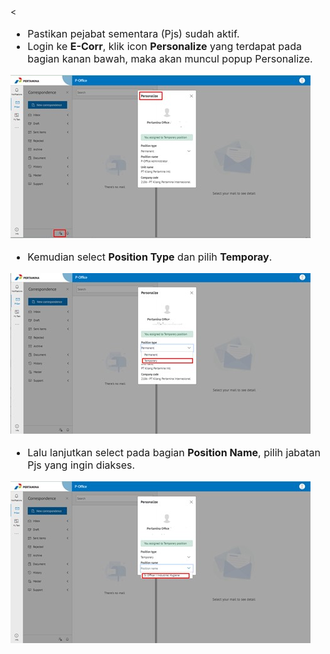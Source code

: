 <<font size="3">

- Pastikan pejabat sementara (Pjs) sudah aktif.
- Login ke **E-Corr**, klik icon **Personalize** yang terdapat pada bagian kanan bawah, maka akan muncul popup Personalize.  


![gambar](FAQ/P1.jpg)

- Kemudian select **Position Type** dan pilih **Temporay**.

![gambar](FAQ/P2.jpg)

- Lalu lanjutkan select pada bagian **Position Name**, pilih jabatan Pjs yang ingin diakses.

![gambar](FAQ/P3.jpg)


<font size>